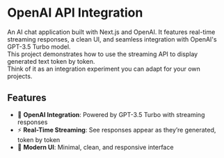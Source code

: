 # OpenAI API Integration

An AI chat application built with Next.js and OpenAI. It features real-time streaming responses, a clean UI, and seamless integration with OpenAI's GPT-3.5 Turbo model.  
This project demonstrates how to use the streaming API to display generated text token by token.  
Think of it as an integration experiment you can adapt for your own projects.

## Features

- 🤖 **OpenAI Integration**: Powered by GPT-3.5 Turbo with streaming responses
- ⚡ **Real-Time Streaming**: See responses appear as they’re generated, token by token
- 🎨 **Modern UI**: Minimal, clean, and responsive interface
